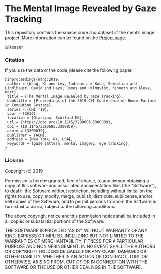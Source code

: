 # The Mental Image Revealed by Gaze Tracking

This repository contains the source code and dataset of the mental image project. More information can be found on the [Project page](http://cybertron.cg.tu-berlin.de/xiwang/mental_imagery/retrieval.html). 

![teaser](http://cybertron.cg.tu-berlin.de/xiwang/imgs/chi19.png)


### Citation 

If you use the data or the code, please cite the following paper. 
```
@inproceedings{Wang:2019,
 author = {Wang, Xi and Ley, Andreas and Koch, Sebastian and Lindlbauer, David and Hays, James and Holmqvist, Kenneth and Alexa, Marc},
 title = {The Mental Image Revealed by Gaze Tracking},
 booktitle = {Proceedings of the 2019 CHI Conference on Human Factors in Computing Systems},
 series = {CHI '19},
 year = {2019},
 location = {Glassgow, Scotland UK},
 url = {https://doi.org/10.1145/3290605.3300839},
 doi = {10.1145/3290605.3300839},
 acmid = {3300839},
 publisher = {ACM},
 address = {New York, NY, USA},
 keywords = {gaze pattern, mental imagery, eye tracking},
}
```


### License 

Copyright (c) 2019

Permission is hereby granted, free of charge, to any person obtaining a copy of this software and associated documentation files (the "Software"), to deal in the Software without restriction, including without limitation the rights to use, copy, modify, merge, publish, distribute, sublicense, and/or sell copies of the Software, and to permit persons to whom the Software is furnished to do so, subject to the following conditions:

The above copyright notice and this permission notice shall be included in all copies or substantial portions of the Software.

THE SOFTWARE IS PROVIDED "AS IS", WITHOUT WARRANTY OF ANY KIND, EXPRESS OR IMPLIED, INCLUDING BUT NOT LIMITED TO THE WARRANTIES OF MERCHANTABILITY, FITNESS FOR A PARTICULAR PURPOSE AND NONINFRINGEMENT. IN NO EVENT SHALL THE AUTHORS OR COPYRIGHT HOLDERS BE LIABLE FOR ANY CLAIM, DAMAGES OR OTHER LIABILITY, WHETHER IN AN ACTION OF CONTRACT, TORT OR OTHERWISE, ARISING FROM, OUT OF OR IN CONNECTION WITH THE SOFTWARE OR THE USE OR OTHER DEALINGS IN THE SOFTWARE.